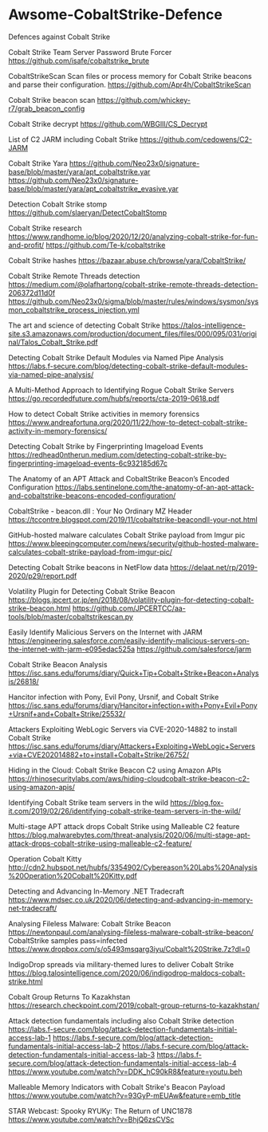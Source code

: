 # Awsome-CobaltStrike-Defence
Defences against Cobalt Strike

Cobalt Strike Team Server Password Brute Forcer
https://github.com/isafe/cobaltstrike_brute


CobaltStrikeScan Scan files or process memory for Cobalt Strike beacons and parse their configuration.
https://github.com/Apr4h/CobaltStrikeScan

Cobalt Strike beacon scan
https://github.com/whickey-r7/grab_beacon_config

Cobalt Strike decrypt
https://github.com/WBGlIl/CS_Decrypt

List of C2 JARM including Cobalt Strike
https://github.com/cedowens/C2-JARM


Cobalt Strike Yara
https://github.com/Neo23x0/signature-base/blob/master/yara/apt_cobaltstrike.yar
https://github.com/Neo23x0/signature-base/blob/master/yara/apt_cobaltstrike_evasive.yar


Detection Cobalt Strike stomp
https://github.com/slaeryan/DetectCobaltStomp

Cobalt Strike research
https://www.randhome.io/blog/2020/12/20/analyzing-cobalt-strike-for-fun-and-profit/
https://github.com/Te-k/cobaltstrike


Cobalt Strike hashes
https://bazaar.abuse.ch/browse/yara/CobaltStrike/

Cobalt Strike Remote Threads detection
https://medium.com/@olafhartong/cobalt-strike-remote-threads-detection-206372d11d0f
https://github.com/Neo23x0/sigma/blob/master/rules/windows/sysmon/sysmon_cobaltstrike_process_injection.yml



The art and science of detecting Cobalt Strike
https://talos-intelligence-site.s3.amazonaws.com/production/document_files/files/000/095/031/original/Talos_Cobalt_Strike.pdf


Detecting Cobalt Strike Default Modules via Named Pipe Analysis
https://labs.f-secure.com/blog/detecting-cobalt-strike-default-modules-via-named-pipe-analysis/

A Multi-Method Approach to Identifying Rogue Cobalt Strike Servers
https://go.recordedfuture.com/hubfs/reports/cta-2019-0618.pdf

How to detect Cobalt Strike activities in memory forensics
https://www.andreafortuna.org/2020/11/22/how-to-detect-cobalt-strike-activity-in-memory-forensics/

Detecting Cobalt Strike by Fingerprinting Imageload Events
https://redhead0ntherun.medium.com/detecting-cobalt-strike-by-fingerprinting-imageload-events-6c932185d67c

The Anatomy of an APT Attack and CobaltStrike Beacon’s Encoded Configuration
https://labs.sentinelone.com/the-anatomy-of-an-apt-attack-and-cobaltstrike-beacons-encoded-configuration/

CobaltStrike - beacon.dll : Your No Ordinary MZ Header
https://tccontre.blogspot.com/2019/11/cobaltstrike-beacondll-your-not.html

GitHub-hosted malware calculates Cobalt Strike payload from Imgur pic
https://www.bleepingcomputer.com/news/security/github-hosted-malware-calculates-cobalt-strike-payload-from-imgur-pic/

Detecting Cobalt Strike beacons in NetFlow data
https://delaat.net/rp/2019-2020/p29/report.pdf

Volatility Plugin for Detecting Cobalt Strike Beacon
https://blogs.jpcert.or.jp/en/2018/08/volatility-plugin-for-detecting-cobalt-strike-beacon.html
https://github.com/JPCERTCC/aa-tools/blob/master/cobaltstrikescan.py

Easily Identify Malicious Servers on the Internet with JARM
https://engineering.salesforce.com/easily-identify-malicious-servers-on-the-internet-with-jarm-e095edac525a
https://github.com/salesforce/jarm

Cobalt Strike Beacon Analysis
https://isc.sans.edu/forums/diary/Quick+Tip+Cobalt+Strike+Beacon+Analysis/26818/

Hancitor infection with Pony, Evil Pony, Ursnif, and Cobalt Strike
https://isc.sans.edu/forums/diary/Hancitor+infection+with+Pony+Evil+Pony+Ursnif+and+Cobalt+Strike/25532/


Attackers Exploiting WebLogic Servers via CVE-2020-14882 to install Cobalt Strike
https://isc.sans.edu/forums/diary/Attackers+Exploiting+WebLogic+Servers+via+CVE202014882+to+install+Cobalt+Strike/26752/


Hiding in the Cloud: Cobalt Strike Beacon C2 using Amazon APIs
https://rhinosecuritylabs.com/aws/hiding-cloudcobalt-strike-beacon-c2-using-amazon-apis/


Identifying Cobalt Strike team servers in the wild
https://blog.fox-it.com/2019/02/26/identifying-cobalt-strike-team-servers-in-the-wild/


Multi-stage APT attack drops Cobalt Strike using Malleable C2 feature
https://blog.malwarebytes.com/threat-analysis/2020/06/multi-stage-apt-attack-drops-cobalt-strike-using-malleable-c2-feature/


Operation Cobalt Kitty
http://cdn2.hubspot.net/hubfs/3354902/Cybereason%20Labs%20Analysis%20Operation%20Cobalt%20Kitty.pdf


Detecting and Advancing In-Memory .NET Tradecraft
https://www.mdsec.co.uk/2020/06/detecting-and-advancing-in-memory-net-tradecraft/


Analysing Fileless Malware: Cobalt Strike Beacon
https://newtonpaul.com/analysing-fileless-malware-cobalt-strike-beacon/
CobaltStrike samples pass=infected
https://www.dropbox.com/s/o5493msqarg3iyu/Cobalt%20Strike.7z?dl=0 

IndigoDrop spreads via military-themed lures to deliver Cobalt Strike
https://blog.talosintelligence.com/2020/06/indigodrop-maldocs-cobalt-strike.html

Cobalt Group Returns To Kazakhstan
https://research.checkpoint.com/2019/cobalt-group-returns-to-kazakhstan/

Attack detection fundamentals including also Cobalt Strike detection
https://labs.f-secure.com/blog/attack-detection-fundamentals-initial-access-lab-1
https://labs.f-secure.com/blog/attack-detection-fundamentals-initial-access-lab-2
https://labs.f-secure.com/blog/attack-detection-fundamentals-initial-access-lab-3
https://labs.f-secure.com/blog/attack-detection-fundamentals-initial-access-lab-4
https://www.youtube.com/watch?v=DDK_hC90kR8&feature=youtu.beh

Malleable Memory Indicators with Cobalt Strike's Beacon Payload
https://www.youtube.com/watch?v=93GyP-mEUAw&feature=emb_title


STAR Webcast: Spooky RYUKy: The Return of UNC1878
https://www.youtube.com/watch?v=BhjQ6zsCVSc













